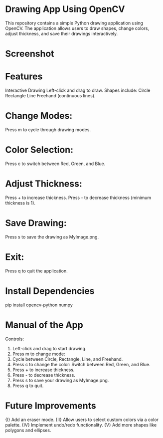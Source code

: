 # Drawing App Using OpenCV
This repository contains a simple Python drawing application using OpenCV. The application allows users to draw shapes, change colors, adjust thickness, and save their drawings interactively.
# Screenshot


# Features
Interactive Drawing
Left-click and drag to draw.
Shapes include:
Circle
Rectangle
Line
Freehand (continuous lines).

# Change Modes:
Press m to cycle through drawing modes.
# Color Selection:
Press c to switch between Red, Green, and Blue.
# Adjust Thickness:
Press + to increase thickness.
Press - to decrease thickness (minimum thickness is 1).
# Save Drawing:
Press s to save the drawing as MyImage.png.
# Exit:
Press q to quit the application.

# Install Dependencies
pip install opencv-python numpy

# Manual of the App
Controls:
1. Left-click and drag to start drawing.
2. Press m to change mode:
3. Cycle between Circle, Rectangle, Line, and Freehand.
4. Press c to change the color:
 Switch between Red, Green, and Blue.
5. Press + to increase thickness.
6. Press - to decrease thickness.
7. Press s to save your drawing as MyImage.png.
8. Press q to quit.

# Future Improvements
{I}   Add an eraser mode.
{II}  Allow users to select custom colors via a color palette.
{IV}  Implement undo/redo functionality.
{V}   Add more shapes like polygons and ellipses.
